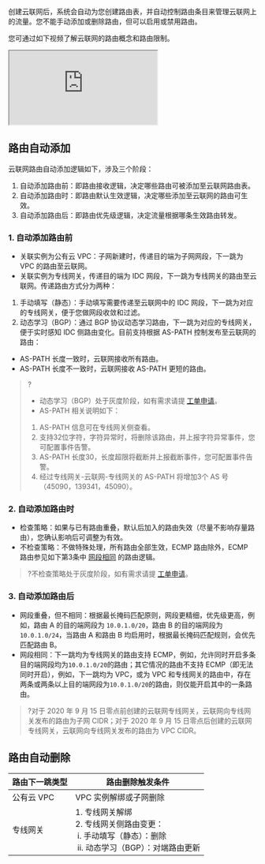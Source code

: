 创建云联网后，系统会自动为您创建路由表，并自动控制路由条目来管理云联网上的流量。您不能手动添加或删除路由，但可以启用或禁用路由。  

您可通过如下视频了解云联网的路由概念和路由限制。
<div class="doc-video-mod"><iframe src="https://cloud.tencent.com/edu/learning/quick-play/2684-52041?source=gw.doc.media&withPoster=1&notip=1"></iframe></div>

## 路由自动添加
云联网路由自动添加逻辑如下，涉及三个阶段：
1. 自动添加路由前：即路由接收逻辑，决定哪些路由可被添加至云联网路由表。
2. 自动添加路由时：即路由默认生效逻辑，决定哪些添加至云联网的路由可生效。
3. 自动添加路由后：即路由优先级逻辑，决定流量根据哪条生效路由转发。

### 1. 自动添加路由前
- 关联实例为公有云 VPC：子网新建时，传递目的端为子网网段，下一跳为 VPC 的路由至云联网。
- 关联实例为专线网关，传递目的端为 IDC 网段，下一跳为专线网关的路由至云联网。传递路由方式分为两种：
 1. 手动填写（静态）：手动填写需要传递至云联网中的 IDC 网段，下一跳为对应的专线网关，便于您做网段收敛和过滤。
 2. 动态学习（BGP）：通过 BGP 协议动态学习路由，下一跳为对应的专线网关，便于实时感知 IDC 侧路由变化。目前支持根据 AS-PATH 控制发布至云联网的路由：
   - AS-PATH 长度一致时，云联网接收所有路由。
   - AS-PATH 长度不一致时，云联网接收 AS-PATH 更短的路由。

>?
>- 动态学习（BGP）处于灰度阶段，如有需求请提 [工单申请](https://console.cloud.tencent.com/workorder/category?level1_id=6&level2_id=168&source=0&data_title=%E7%A7%81%E6%9C%89%E7%BD%91%E7%BB%9CVPC&step=1)。
>- AS-PATH 相关说明如下：
>  1. AS-PATH 信息可在专线网关侧查看。
>  2. 支持32位字符，字符异常时，将删除该路由，并上报字符异常事件，您可配置事件告警。
>  3. AS-PATH 长度30，长度超限将截断并上报截断事件，您可配置事件告警。
>  4. 经过专线网关-云联网-专线网关的 AS-PATH 将增加3个 AS 号（45090，139341，45090）。

### 2. 自动添加路由时
- 检查策略：如果与已有路由重叠，默认后加入的路由失效（尽量不影响存量路由），您确认影响后可调整为有效。
- 不检查策略：不做特殊处理，所有路由全部生效，ECMP 路由除外，ECMP 路由参见如下第3条中 [网段相同](#same) 的路由逻辑。
>?不检查策略处于灰度阶段，如有需求请提 [工单申请](https://console.cloud.tencent.com/workorder/category?level1_id=6&level2_id=168&source=0&data_title=%E7%A7%81%E6%9C%89%E7%BD%91%E7%BB%9CVPC&step=1)。

### 3. 自动添加路由后
- 网段重叠，但不相同：根据最长掩码匹配原则，网段更精细，优先级更高，例如，路由 A 的目的端网段为 <code>10.0.1.0/20</code>，路由 B 的目的端网段为 <code>10.0.1.0/24</code>，当路由 A 和路由 B 均启用时，根据最长掩码匹配规则，会优先匹配路由 B。
- 网段相同：下一跳均为专线网关的路由支持 ECMP，例如，允许同时开启多条目的端网段均为<code>10.0.1.0/20</code>的路由；其它情况的路由不支持 ECMP（即无法同时开启），例如，下一跳均为 VPC，或为 VPC 和专线网关的路由中，存在两条或两条以上目的端网段为<code>10.0.1.0/20</code>的路由，则仅能开启其中的一条路由。
>?对于 2020 年 9 月 15 日零点前创建的云联网专线网关，云联网向专线网关发布的路由为子网 CIDR；对于 2020 年 9 月 15 日零点后创建的云联网专线网关，云联网向专线网关发布的路由为 VPC CIDR。
>

## 路由自动删除
<table>
<thead>
<tr>
<th>路由下一跳类型</th>
<th>路由删除触发条件</th>
</tr>
</thead>
<tbody><tr>
<td>公有云 VPC</td>
<td>VPC 实例解绑或子网删除</td>
</tr>
<tr>
<td>专线网关</td>
<td>1. 专线网关解绑<br>2. 专线网关侧路由变更： <br>&nbsp;i. 手动填写（静态）：删除<br>&nbsp;ii. 动态学习（BGP）：对端路由更新</td>
</tr>
</tbody></table>
